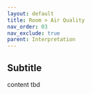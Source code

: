 ```yaml
---
layout: default
title: Room > Air Quality
nav_order: 03
nav_exclude: true
parent: Interpretation
---
```


## Subtitle
content tbd